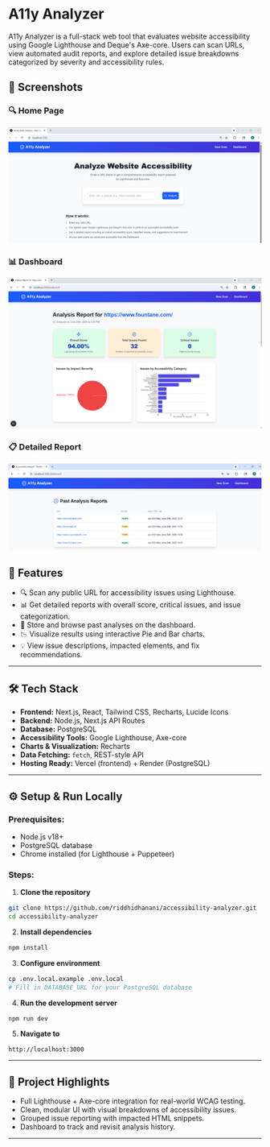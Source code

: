 


# A11y Analyzer

A11y Analyzer is a full-stack web tool that evaluates website accessibility using Google Lighthouse and Deque's Axe-core. Users can scan URLs, view automated audit reports, and explore detailed issue breakdowns categorized by severity and accessibility rules.

## 📸 Screenshots

### 🔍 Home Page
![Homepage](./screenshots/homepage.png)

### 📊 Dashboard
![Dashboard](./screenshots/dashboard.png)

### 📋 Detailed Report
![Report](./screenshots/report.png)


## 🚀 Features

- 🔍 Scan any public URL for accessibility issues using Lighthouse.
- 📊 Get detailed reports with overall score, critical issues, and issue categorization.
- 📁 Store and browse past analyses on the dashboard.
- 📉 Visualize results using interactive Pie and Bar charts.
- 💡 View issue descriptions, impacted elements, and fix recommendations.

---

## 🛠️ Tech Stack

- **Frontend:** Next.js, React, Tailwind CSS, Recharts, Lucide Icons
- **Backend:** Node.js, Next.js API Routes
- **Database:** PostgreSQL
- **Accessibility Tools:** Google Lighthouse, Axe-core
- **Charts & Visualization:** Recharts
- **Data Fetching:** `fetch`, REST-style API
- **Hosting Ready:** Vercel (frontend) + Render (PostgreSQL)

---


## ⚙️ Setup & Run Locally

### Prerequisites:
- Node.js v18+
- PostgreSQL database
- Chrome installed (for Lighthouse + Puppeteer)

### Steps:

1. **Clone the repository**
```bash
git clone https://github.com/riddhidhanani/accessibility-analyzer.git
cd accessibility-analyzer
````

2. **Install dependencies**

```bash
npm install
```

3. **Configure environment**

```bash
cp .env.local.example .env.local
# Fill in DATABASE_URL for your PostgreSQL database
```

4. **Run the development server**

```bash
npm run dev
```

5. **Navigate to**

```
http://localhost:3000
```

---

## 📌 Project Highlights

* Full Lighthouse + Axe-core integration for real-world WCAG testing.
* Clean, modular UI with visual breakdowns of accessibility issues.
* Grouped issue reporting with impacted HTML snippets.
* Dashboard to track and revisit analysis history.

---


